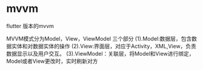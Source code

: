 # mvvm

flutter 版本的mvvm

MVVM模式分为Model，View，ViewModel 三个部分
(1).Model:数据层，包含数据实体和对数据实体的操作
(2).View:界面层，对应于Activity，XML,View，负责数据显示以及用户交互。
(3).ViewModel：关联层，将Model和View进行绑定，Model或者View更改时，实时刷新对方

